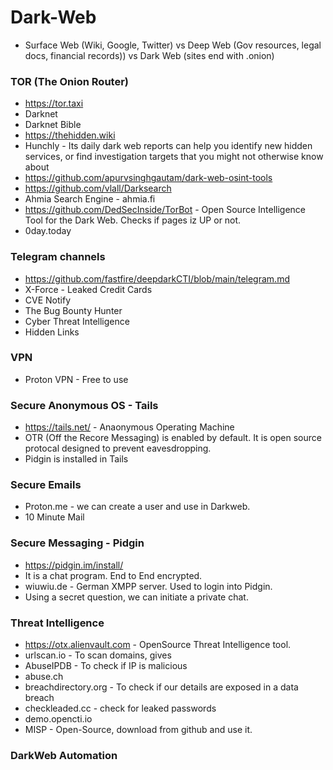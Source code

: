 # Dark-Web
-  Surface Web (Wiki, Google, Twitter) vs Deep Web (Gov resources, legal docs, financial records)) vs Dark Web (sites end with .onion)
### TOR (The Onion Router)
- https://tor.taxi
- Darknet
- Darknet Bible
- https://thehidden.wiki
- Hunchly - Its daily dark web reports can help you identify new hidden services, or find investigation targets that you might not otherwise know about
- https://github.com/apurvsinghgautam/dark-web-osint-tools
- https://github.com/vlall/Darksearch
- Ahmia Search Engine - ahmia.fi
- https://github.com/DedSecInside/TorBot -  Open Source Intelligence Tool for the Dark Web. Checks if pages iz UP or not.
- 0day.today
### Telegram channels
- https://github.com/fastfire/deepdarkCTI/blob/main/telegram.md
- X-Force - Leaked Credit Cards
- CVE Notify
- The Bug Bounty Hunter
- Cyber Threat Intelligence
- Hidden Links
### VPN
- Proton VPN - Free to use
### Secure Anonymous OS - Tails
- https://tails.net/ - Anaonymous Operating Machine
- OTR (Off the Recore Messaging) is enabled by default. It is open source protocal designed to prevent eavesdropping.
- Pidgin is installed in Tails
### Secure Emails
- Proton.me - we can create a user and use in Darkweb.
- 10 Minute Mail
### Secure Messaging - Pidgin
- https://pidgin.im/install/
- It is a chat program. End to End encrypted.
- wiuwiu.de - German XMPP server. Used to login into Pidgin.
- Using a secret question, we can initiate a private chat.
### Threat Intelligence
- https://otx.alienvault.com - OpenSource Threat Intelligence tool.
- urlscan.io - To scan domains, gives
- AbuseIPDB - To check if IP is malicious
- abuse.ch
- breachdirectory.org - To check if our details are exposed in a data breach
- checkleaded.cc - check for leaked passwords
- demo.opencti.io
- MISP - Open-Source, download from github and use it.
### DarkWeb Automation

